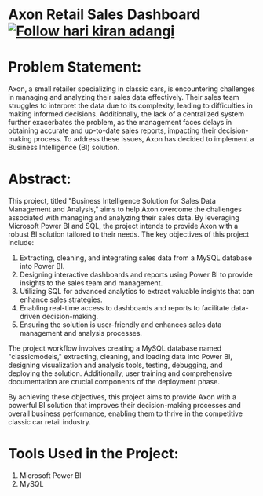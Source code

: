 # **Axon Retail Sales Dashboard** [![Follow hari kiran adangi](https://img.shields.io/badge/Follow-harikiranadangi-0A66C2?logo=linkedin)](https://www.linkedin.com/in/hari-kiran-adangi-b3b568128/)

# Problem Statement:
Axon, a small retailer specializing in classic cars, is encountering challenges in managing and analyzing their sales data effectively. Their sales team struggles to interpret the data due to its complexity, leading to difficulties in making informed decisions. Additionally, the lack of a centralized system further exacerbates the problem, as the management faces delays in obtaining accurate and up-to-date sales reports, impacting their decision-making process. To address these issues, Axon has decided to implement a Business Intelligence (BI) solution.

# Abstract:
This project, titled "Business Intelligence Solution for Sales Data Management and Analysis," aims to help Axon overcome the challenges associated with managing and analyzing their sales data. By leveraging Microsoft Power BI and SQL, the project intends to provide Axon with a robust BI solution tailored to their needs. The key objectives of this project include:

1. Extracting, cleaning, and integrating sales data from a MySQL database into Power BI.
2. Designing interactive dashboards and reports using Power BI to provide insights to the sales team and management.
3. Utilizing SQL for advanced analytics to extract valuable insights that can enhance sales strategies.
4. Enabling real-time access to dashboards and reports to facilitate data-driven decision-making.
5. Ensuring the solution is user-friendly and enhances sales data management and analysis processes.

The project workflow involves creating a MySQL database named "classicmodels," extracting, cleaning, and loading data into Power BI, designing visualization and analysis tools, testing, debugging, and deploying the solution. Additionally, user training and comprehensive documentation are crucial components of the deployment phase.

By achieving these objectives, this project aims to provide Axon with a powerful BI solution that improves their decision-making processes and overall business performance, enabling them to thrive in the competitive classic car retail industry.

# Tools Used in the Project:
1. Microsoft Power BI
2. MySQL

